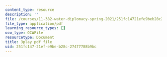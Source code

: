 ```yaml
---
content_type: resource
description: ''
file: /courses/11-382-water-diplomacy-spring-2021/251fc14721efe9beb28c27477788b9bc_neBeTYziSLo.pdf
file_type: application/pdf
learning_resource_types: []
ocw_type: OCWFile
resourcetype: Document
title: 3play pdf file
uid: 251fc147-21ef-e9be-b28c-27477788b9bc
---
```

